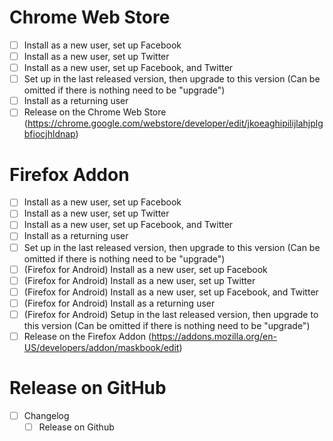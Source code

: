 <!-- cspell:ignore jkoeaghipilijlahjplgbfiocjhldnap -->

# Chrome Web Store

- [ ] Install as a new user, set up Facebook
- [ ] Install as a new user, set up Twitter
- [ ] Install as a new user, set up Facebook, and Twitter
- [ ] Set up in the last released version, then upgrade to this version (Can be omitted if there is nothing need to be "upgrade")
- [ ] Install as a returning user
- [ ] Release on the Chrome Web Store (<https://chrome.google.com/webstore/developer/edit/jkoeaghipilijlahjplgbfiocjhldnap>)

# Firefox Addon

- [ ] Install as a new user, set up Facebook
- [ ] Install as a new user, set up Twitter
- [ ] Install as a new user, set up Facebook, and Twitter
- [ ] Install as a returning user
- [ ] Set up in the last released version, then upgrade to this version (Can be omitted if there is nothing need to be "upgrade")
- [ ] (Firefox for Android) Install as a new user, set up Facebook
- [ ] (Firefox for Android) Install as a new user, set up Twitter
- [ ] (Firefox for Android) Install as a new user, set up Facebook, and Twitter
- [ ] (Firefox for Android) Install as a returning user
- [ ] (Firefox for Android) Setup in the last released version, then upgrade to this version (Can be omitted if there is nothing need to be "upgrade")
- [ ] Release on the Firefox Addon (<https://addons.mozilla.org/en-US/developers/addon/maskbook/edit>)

# Release on GitHub

- [ ] Changelog
  - [ ] Release on Github

